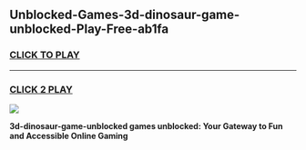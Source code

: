 
## Unblocked-Games-3d-dinosaur-game-unblocked-Play-Free-ab1fa
<h3>
<a href="https://premium76.site?title=3d-dinosaur-game-unblocked&ref=23A">CLICK TO PLAY</a></h3>
<hr>

<h3>
<a href="https://premium76.site?title=3d-dinosaur-game-unblocked&ref=23A">CLICK 2 PLAY</a>
  
</h3>

<a href="https://premium76.site?title=3d-dinosaur-game-unblocked&ref=23A"><img src="https://clearcache.store/games.png"></a>


**3d-dinosaur-game-unblocked games unblocked: Your Gateway to Fun and Accessible Online Gaming**
